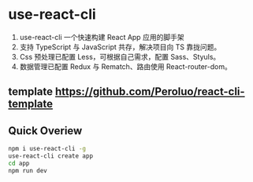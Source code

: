 # use-react-cli

1. use-react-cli 一个快速构建 React App 应用的脚手架
2. 支持 TypeScript 与 JavaScript 共存，解决项目向 TS 靠拢问题。
3. Css 预处理已配置 Less，可根据自己需求，配置 Sass、Styuls。
4. 数据管理已配置 Redux 与 Rematch、路由使用 React-router-dom。

## template https://github.com/Peroluo/react-cli-template

## Quick Overiew

```sh
npm i use-react-cli -g
use-react-cli create app
cd app
npm run dev
```
